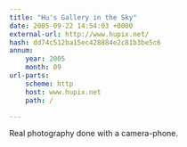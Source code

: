 ```yaml
---
title: "Hu's Gallery in the Sky"
date: 2005-09-22 14:54:03 +0000
external-url: http://www.hupix.net/
hash: dd74c512ba15ec428884e2c81b3be5c6
annum:
    year: 2005
    month: 09
url-parts:
    scheme: http
    host: www.hupix.net
    path: /

---
```


Real photography done with a camera-phone.
